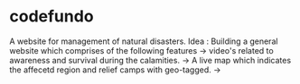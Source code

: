 # codefundo
A website for management of natural disasters.
Idea : 
Building a general website which comprises of the following features
 -> video's related to awareness and survival during the calamities. 
 -> A live map which indicates the affecetd region and relief camps with geo-tagged.
 -> 
